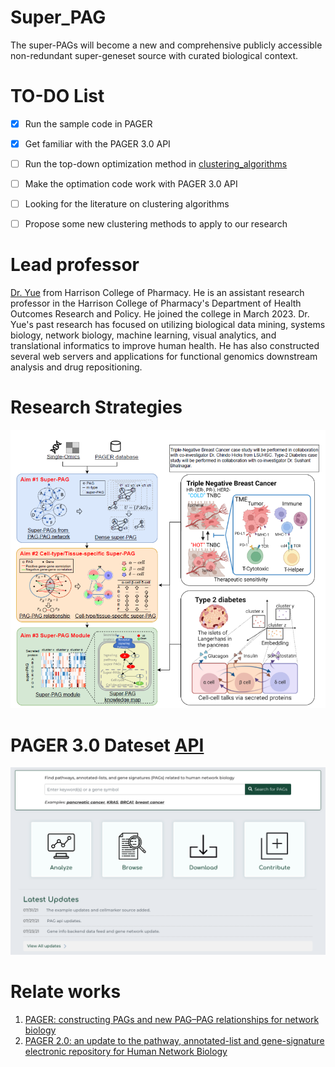 # Super_PAG
The super-PAGs will become a new and comprehensive publicly accessible non-redundant super-geneset source with curated biological context.

# TO-DO List
- [x] Run the sample code in PAGER
- [x] Get familiar with the PAGER 3.0 API
- [ ] Run the top-down optimization method in [clustering_algorithms](clustering_algorithms) 
- [ ] Make the optimation code work with PAGER 3.0 API
- [ ] Looking for the literature on clustering algorithms
- [ ] Propose some new clustering methods to apply to our research


# Lead professor
[Dr. Yue](https://pharmacy.auburn.edu/directory/zongliang-yue.php) from Harrison College of Pharmacy. He is an assistant research professor in the Harrison College of Pharmacy's Department of Health Outcomes Research and Policy. He joined the college in March 2023. Dr. Yue's past research has focused on utilizing biological data mining, systems biology, network biology, machine learning, visual analytics, and translational informatics to improve human health. He has also constructed several web servers and applications for functional genomics downstream analysis and drug repositioning.

# Research Strategies
![](figures/super_pag_framework.png)


# PAGER 3.0 Dateset [API](http://discovery.informatics.uab.edu/PAGER/)
![](figures/Pager3.0_website.png)


# Relate works
1. [PAGER: constructing PAGs and new PAG–PAG relationships for network biology](https://www.ncbi.nlm.nih.gov/pmc/articles/PMC4553834/pdf/btv265.pdf)
2. [PAGER 2.0: an update to the pathway, annotated-list and gene-signature electronic repository for Human Network Biology](https://pubmed.ncbi.nlm.nih.gov/29126216/)



